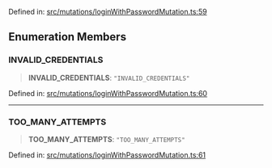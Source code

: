 Defined in: [src/mutations/loginWithPasswordMutation.ts:59](https://github.com/bhavjitChauhan/khan-api/blob/67d30ab4498111952301bcaddbef9a132bf75105/src/mutations/loginWithPasswordMutation.ts#L59)

## Enumeration Members

### INVALID\_CREDENTIALS

> **INVALID\_CREDENTIALS**: `"INVALID_CREDENTIALS"`

Defined in: [src/mutations/loginWithPasswordMutation.ts:60](https://github.com/bhavjitChauhan/khan-api/blob/67d30ab4498111952301bcaddbef9a132bf75105/src/mutations/loginWithPasswordMutation.ts#L60)

***

### TOO\_MANY\_ATTEMPTS

> **TOO\_MANY\_ATTEMPTS**: `"TOO_MANY_ATTEMPTS"`

Defined in: [src/mutations/loginWithPasswordMutation.ts:61](https://github.com/bhavjitChauhan/khan-api/blob/67d30ab4498111952301bcaddbef9a132bf75105/src/mutations/loginWithPasswordMutation.ts#L61)
